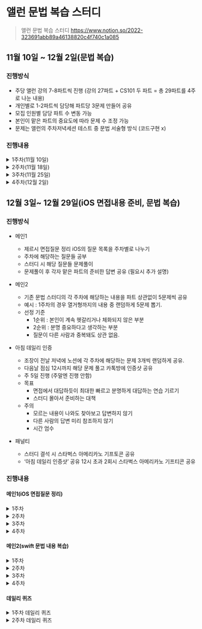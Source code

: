 # 앨런 문법 복습 스터디
> 앨런 문법 복습 스터디  https://www.notion.so/2022-323691abb89a46138820c4f740c1a085

## 11월 10일 ~ 12월 2일(문법 복습)

### 진행방식
-  주당 앨런 강의 7-8파트씩 진행 (강의 27파트 + CS101 두 파트 = 총 29파트를 4주로 나눈 내용)
-   개인별로 1-2파트씩 담당해 파트당 3문제 만들어 공유
-   모집 인원별 담당 파트 수 변동 가능
-   본인이 맡은 파트의 중요도에 따라 문제 수 조정 가능
-   문제는 앨런의 주차저녁세션 테스트 중 문법 서술형 방식 (코드구현 x)  

### 진행내용
<details>
<summary>1주차(11월 10일)</summary>

## Kyle(나)
<details>
<summary> swift 메모리 구조의 코드, 데이터, 힙, 스택에 대해 각각 설명하시오. </summary>

#### 코드 
프로젝트에서 우리가 작성하는 소스 코드가 기계어 형태로 저장.  
컴파일 타임에 저장되고, 중간에 코드가 변경되지 않도록 Read-Only 형태로 저장.
#### 데이터 
전역변수, static 변수가 저장된다. 프로그램 시작과 동시에 할당되고, 프로그램 종료시 메모리에서 해제된다.  
실행 도중 변수 값이 변경될 수 있으니 Read-Write로 지정된다.
#### 힙 
프로그래머가 할당/해제 하는 메모리 영역 사용하고 난 후 반드시 메모리 해제 필수! -> 안할 경우 메모리 누수가 발생.
#### 스택 
함수 호출 시 함수의 지역변수, 매개변수, 리턴 값 등등이 저장되고, 함수 종료시 저장된 메모리도 해제.
</details>
<details>
<summary> swift의 기본 데이터 타입에 대해 설명하시오. (Int, Float/Double, String/Character, Float/Double) </summary>

모든 데이터 타입의 이름은 첫 글자를 대문자로 입력한다. 또한 Struct를 기반으로 구현되어 있다.
#### Int(정수형 데이터 타입) 
정수 타입, 현재는 기본적으로 64비트 정수형.
#### Float / Double(실수형 데이터 타입) 
##### Float
실수 타입/ 부동 소수 타입  
소수점 표현 가능(6자리까지) / 4바이트 
##### Double
실수 타입(Float 타입에 비해 2배의 공간)  
소수점 표현 가능(15자리까지)
#### String / Charater (문자형 데이터 타입) 
##### String
문자열을 저장, 큰따옴표("")사용 
##### Charater
문자(한글자)를 저장, 큰따옴표("")사용
#### Bool(참과 거짓을 다루는 데이터 타입)
true 또는 false를 저장.  
프로그래밍의 다양한 상황에서 사용
</details>
<details>
<summary> swift의 타입 관련 기본 문법 3가지에 대해 설명하시오(타입 주석, 타입 추론, 타입 안전성) </summary>

#### 타입 주석
변수를 선언하면서, 타입도 명확하게 지정하는 방식
#### 타입 추론
타입을 지정하지 않아도, 컴파일러가 타입을 유추해 저장하는 방식
#### 타입 안정성
스위프트는 데이터 타입을 명확하게 구분하여 사용한다.
</details>

## Jess

<details>
<summary> if문과 switch문의 차이점을 비교하고, 특징을 간단히 서술하세요.</summary>

- if문 
  - 조건 2개도 사용 가능, 응용 범위가 넓습니다. 즉 모든 조건에 대한 처리가 가능합니다.
- switch문 
	- if문보다 가독성이 좋습니다. 실제 앱 등의 분기처리에 많이 사용합니다.
</details>
<details>
<summary>swift에서 switch구문의 case를 연속 실행하려면 어떤 키워드를 사용해야 하고, 예시를 간단히 서술하세요.</summary>

**fallthough 키워드를 사용합니다**
```swift
switch 입력 값 { 
case 비교 값 1: 
     	실행구문 
case 비교 값 2: 
       	fallthrough 
case 비교값 3: 
       	실행구문 
default: 
      	실행구문 
}
```
</details>
<details>
<summary>튜플의 개념을 설명하고, 간단한 예시를 들어보세요.</summary>

튜플은 타입의 이름이 따로 지정되지 않은, 프로그래머 마음대로 만드는 타입입니다.  
ex) var person: (String, Int, Double) = (”Jess”, 123, 12.3)
</details>

## haha

<details>
<summary>inout은 언제 사용하면 좋을까요?</summary>

inout 파라미터를 사용하면 값 타입 변수가 저장된 주소의 값을 함수 안과 밖에서 동일하게 사용하게 됩니다.  
따라서 함수가 입력과 동일한 출력을 제공하고, 함수 내에서 적용된 변경사항이 함수 외부에서도 동일하게 적용되어야할 때 사용할 수 있습니다.  
Swap을 직접 구현하고자 한다면 inout이 좋은 선택이 될 수 있습니다.
```swift
func swap<T>(a: inout T, b: inout T) {
	(a, b) = (b, a)
}
var a = 0, b = 1
print(a, b) // 0 1
swap(a: &a, b: &b)
print(a, b) // 1 0
```
</details>
<details>
<summary>제어전송문 4가지를 각각 쓰이는 경우와 어떻게 사용되는지 간단하게 설명하세요.</summary>

- break
	- switch문에서 break - case에서 어떤 문장의 실행도 없을 때 입력하는 약속
	- 반복문(for/while)에서 break - (가장 가까운) 반복문을 완전히 종료
- fallthrough
	- switch문에서 어떤 해당 case를 해당한 후, 다음 case의 해당 여부를 따지지 않고, 다음 case 내부의 문장을 실행
- continue
	- 반복문에서 (가장 가까운) 반복의 이번 주기를 끝내고 다음 주기로 바로 넘어가서, 다음 주기를 실행
- return
	- 리턴 타입이 있는 함수
		- 임시값을 저장할 메모리 공간을 생성한다.
		- 해당 임시값을 반환하고 스택 영역에서 함수의 스택 프레임을 해제시킨다.
		- 함수의 결과를 값으로 가진다.
	- 리턴 타입이 없는 함수
		- 임시값을 저장하는 메모리 공간이 따로 없다.
		- 함수의 실행을 중단 시킨다. 그 즉시, 스택 영역에서 함수의 스택 프레임을 해제시킨다.
		- 함수의 결과로 값을 가지지 않고 단순히 동작만 수행
</details>
<details>
<summary>1..<3은 어떻게 for in 순환문으로 반복 순회가 가능할까요?</summary>

1..<3은 범위를 나타내는 Range 객체입니다.
Generic으로 구현되어 다양한 타입의 범위를 표현할 수 있게 [lowerBound, upperBound) 방식으로 표현됩니다.  
Range의 내부 코드를 살펴보면 Range는 Sequence protocol을 채택하고 있습니다.  
```swift
extension Range: Sequence
		where Bound: Strideable, Bound.Stride: SignedInteger {
  public typealias Element = Bound
  public typealias Iterator = IndexingIterator<Range<Bound>>
}
```
Sequence 프로토콜에 부합하는 타입은 for…in 순환문으로 반복 순회할 수 있습니다. 내부적으로는
```swift
public protocol Sequence {
    associatedtype Iterator: IteratorProtocol
    public func makeIterator() -> Self.Iterator
}
```
이렇게 구현되어 있는데 런타임시에 for in 순환문을 돌면서 makeIterator() 메소드가 자동으로 호출됩니다.  
Iterator는 는 IteratorProtocol 에 부합하는 범용 타입으로 IteratorProtocol 의 목적은 컬렉션을 반복 순회하는 next() 메소드를 통해 컬렉션의 반복 상태를 캡슐화 하는 것입니다.  
그렇기 때문에 for in 순환문을 통해서 makeIterator() 메소드가 자동으로 호출되고 Iterator를 반환하는 것입니다.  
Iterator 에는 next()라는 메소드가 있는데 Sequence에 있는 다음 요소를 반환하거나, Sequence의 마지막인 경우 nil 을 반환합니다.  
아마 for in 순환문 내부적으로 이러한 처리가 되어있을 거라 생각됩니다. 그래서 반복 순회가 가능하다고 생각합니다.
</details>

## John
<details>
<summary>swift에서 nil이란? 다른 언어의 null과 차이점은?</summary>

다른 언어의 null은 보통 실제로 값이 없는 것   
스위프트에서 nil은 실제 값이 없다기보다, 값이 없음을 ‘표현’하기 위해 임시적으로 감싸진 키워드.  
#### 값이 없는 것과 값이 없음을 표현하는 것은 어떻게 다른가?
메모리 구조의 차이로 보면 이해 가능.  
#### 스위프트의 옵셔널
즉, 스위프트의 옵셔널은 값이 있는 케이스와 값이 없는 케이스를 감싸는 enum.  
enum 안 case 각각은 .some →optional(값), .none→nil로 나누어진다.  
즉 nil의 메모리에는 enum case 중 .none이 있다.  
옵셔널 타입의 변수 등에 값이 없을 경우 자동으로 nil이 할당된다.  
실제 값이 없는 경우는 nil을 벗겨야 함. (null 과 같은 키워드는 따로 없음)
</details>
<details>
<summary>딕셔너리의 키 값은 중복이 불가하고 Hashable 해야 한다. 여기서 Hashable이란 무엇인가?</summary>

유일성을 보장하는 것.  
기본적으로 Hash함수에 input으로 쓰일 수 있는 타입을 Hashable 하다고 한다.  
#### 해시 함수란?
어떤 숫자나 글자를 input으로 사용하면, 고정된 길이의 숫자나 글자이면서 유일한 값으로 output을 반환해 준다.  
해셔블한 타입은 값의 유일성을 보장하고, 검색 속도가 빠르다.(시간 복잡도 O(1)).  
스위프트의 기본 타입은 모두 Hashable.
#### 해시 함수 추가 설명
```
똑같은 값이 올 때마다 똑같이 분류되어야 하는 규칙성으로 값을 변환한다.
비밀번호 보안 시스템을 생각하면 이해 도움. 
우리가 비밀번호를 입력하면, 그 값 그대로를 오픈하지 않고 해쉬함수를 사용해 해쉬값으로 반환해서 이용한다. 
이렇게 바뀐 해쉬값(아웃풋)은 다시 해당 글자에 대해 유일하고, 대신 반대 방향으로(해쉬값인 아웃풋에서 우리가 입력한 인풋으로) 전환이 불가능하다. 
즉 암호화가 된 것. 해셔블이란 해쉬 함수의 인풋으로 사용될 수 있는 값을 의미한다. 
해쉬 함수란 유일한 값에 대응되는 것으로, 대표적으로 비밀번호를 받을 때 우리의 비밀번호 리터럴 값은 해셔블하게 저장된다. 
이렇게 해셔블한 값은 유일하기에 검색속도가 기존 O(n)에 비해 O1로 빠르다.
```
</details>
<details>
<summary>array, dictionary, set의 문서에 공통적으로 등장하는 sequence는 어떤 개념인가?</summary>

- 차례를 만들어주는 프로토콜 타입
- 딕셔너리나 셋은 순서가 없다고 했지만, 그럼에도 for 구문이나 .contains 등의 메서드를 사용하기 위해선 전체를 반복해서 순환할 필요가 있다.
- 스위프트 컬렉션 타입은 이러한 검색을 가능하게 하는 프로토콜을 자동으로 채택하고 있다.  
이러한 컬렉션 타입이 시퀀스 프로토콜을 채택하고 있다는 것은 차례가 있다는 의미이다.  
물론 딕셔너리나 셋은 순서가 없지만, for 문 등의 검색을 위해선 전체를 순회할 필요가 있기 때문에 차례가 존재한다.  
array, set의 .contains 메서드 등이 이러한 시퀀스 프로토콜을 이용해 실행된다.
</details>

## Review
**array, dictionary, set의 문서에 공통적으로 등장하는 sequence는 어떤 개념인가?**  
해당 질문에 대해 제대로 답하지 못했음. 다시 공부하고 해당내용 정리하기.  

**몸에 체화되어 확실하게 정리하도록 할것**  
실제로 문제를 풀어보니 머리로 알고있는 것과 실제로 내가 작성하는것과는 정말 달랐음.  
확실하게 내용을 정리해서 면접때 확실하게 답변할 수 있도록 준비하기	

</details>
<details>
<summary>2주차(11월 18일)</summary>

## Kyle(나)
<details>
<summary>클래스와 구조체에서 초기화의 의미에 대해 간단히 서술하시오.</summary>

초기화란 생성자 메서드를 실행하여 클래스나 구조체의 모든 저장 속성의 값 설정을 완료하고, 인스턴스를 생성하는것을 말한다.
</details>
<details>
<summary>클래스와 구조체의 메모리 저장 방식에 따른 차이점을 서술하시오.</summary>

- 구조체
    1. 값 형식
    2. 인스턴스 데이터를 모두 스택에 저장한다.
    3. 값을 전달할때 마다 복사본을 생성하여 전달한다.(다른 메모리 공간을 생성)
    4. 스택에 저장되고, 스택 프레임 종료시 메모리에서 자동 제거
- 클래스
    1. 참조 형식
    2. 인스턴스 데이터가 힙에 저장, 해당 힙을 가르키는 변수를 스택에 저장하고 메모리 주소값이 힙을 가르킨다.
    3. 값 전달시 저장된 주소를 전달한다.
    4. ARC를 통해 메모리를 관리한다.
</details>
<details>
<summary>객체지향의 4대 특징에 대해 간단하게 서술하시오</summary>

- 추상화  
실체들의 공통적 특성을 뽑아내서 클래스로 정의하는 것을 말한다.  
- 캡슐화  
연관이 있는 속성과 메서드를 하나의 클래스로 묶어서 활용한다는 개념
	- 은닉화: 캡슐화를 하면 접근제어자를 통해 객체 외부에서 내부 데이터의 접근 통제가 가능해짐.

- 상속성  
부모클래스의 속성과 메서드를 자식클래스에서 그대로 물려받는 개념.  
상속을 활용해 코드가 재활용되기 때문에 생산성이 높아짐  
클래스가 타른 타입과 구별되는 결정적인 이유
- 다형성  
하나의 객체가 여러가지 타입의 형태로 저장 가능하다.  
하나의 객체는 다양한 방식으로 동작 가능하다.
</details>

## John
<details>
<summary>저장 속성과 계산 속성의 차이를, 계산 속성을 사용하는 이유를 통해 설명하시오.</summary>

저장속성은 인스턴스 내에 실제 데이터 값을 저장할 수 있는 데이터 저장공간이며,  
계산속성은 속성의 형태를 가진 실질적인 메서드입니다. 실제 데이터 값은 없습니다.

계산 속성을 사용하는 이유는 메서드가 프로퍼티가 훨씬 더 간편하고 직관적이기 때문입니다.  
인스턴스 외부에서 메서드를 통해 내부 값에 접근하려면 메서드를 두 개 구현해야 하기 때문에 코드의 가독성이 나빠집니다.
</details>
<details>
<summary>타입 속성의 뜻과 그 키워드인 static과 class의 차이는?</summary>

각각의 인스턴스가 아닌 타입 자체에 속하는 프로퍼티를 뜻합니다.  
static은 상속해서 재정의가 불가하고, class는 상속해서 재정의가 가능합니다. 
</details>
<details>
<summary>클래스를 상속받았을 때, 저장 프로퍼티는 재정의가 불가한데 계산 프로퍼티는 재정의가 가능한 이유는?</summary>

데이터 영역에서 프로퍼티는 상위 클래스의 메모리 구조에 관여할 수 없으므로 재정의가 불가합니다.  
그러나 계산 프로퍼티는 메모리 구조의 프로퍼티를 수정하는 것이 아닌, 기능을 추가하는 방식이기 때문에 재정의가 가능합니다.
</details>
<details>
<summary>String은 왜 subscript로 접근이 안되는지 설명하시오.</summary>

String.index로 접근해야 한다. String의 유니코드 크기가 가변적이기 때문이다.
</details>
## Haha
<details>
<summary>Class 타입의 초기화 위임 규칙에 대해 설명해주세요.</summary>

1. 자식 클래스의 지정 생성자는 부모클래스의 지정생성자를 반드시 호출하여야 합니다.
2. 편의생성자는 자신을 정의한 클래스의 다른 생성자를 반드시 호출하여야 합니다.
3. 편의생성자는 지정생성자를 반드시 호출하여야 합니다.
</details>
<details>
<summary>required 키워드에 대해서 설명해보세요.</summary>

클래스의 생성자 앞에 required 키워드를 붙이면 하위 클래스에서 반드시 해당 생성자를 구현해야합니다.  
다른 지정 생성자를 구현하지 않으면 자동으로 필수 생성자가 상속됩니다. 
</details>
<details>
<summary>init?()은 어떤 특징을 가지고 있고, init()과 어떤 차이가 있나요?</summary>

init?()은 인스턴스 생성 시 실패가능성을 가진 생성자입니다.  
실패가 불가능하게 만들어서 아예 에러가 나고 앱이 완전히 꺼지는 가능성보다는 실패가능 생성자를 정의하고,  
그에 맞는 예외 처리를 하는 것이 더 올바른 방법입니다.  
인스턴스 생성 실패 시 nil을 리턴합니다. 또한, init?()은 재정의가 불가합니다.
</details>
## Jess
<details>
<summary>Any와 AnyObject에 대하여 간단히 서술하세요.</summary>
특정 타입을 지정하지 않고 여러 타입의 값을 할당할 수 있는 타입입니다.  
타입 캐스팅을 수행할 때 일반적으로 상속 관계에 있는 클래스끼리만 캐스팅이 가능하지만,  
이를 사용할 경우 상속 관계에 있지 않아도 타입 캐스팅을 할 수 있습니다.  
**Any**는 함수 타입을 포함한 모든 타입을 뜻하고, **AnyObjects**는 클래스 타입만을 뜻합니다.
</details>
<details>
<summary>확장의 개념과 유의점, 사용하고자 하는 경우 등을 간단하게 서술하세요.</summary>

클래스나 구조체, 열거형 등의 객체에 새로운 기능을 추가하여 확장해주는 구문입니다.  
메서드를 추가하는 것만 가능하며, 저장 속성은 추가할 수 없습니다.  
클래스에서 생성자를 구현하려는 경우, 편의생성자 형태만 추가 가능합니다.  
확장은 외부에서 가져온 타입에 내가 원하는 기능을 추가하고자 할 때 사용합니다.  
따라서 따로 상속을 받지 않아도 되며, 구조체와 열거형에도 기능을 추가할 수 있으므로 매우 편리합니다.
</details>
<details>
<summary>클래스의 상속과 확장의 차이점을 간단히 서술하세요.</summary>

클래스나 구조체, 열거형 등의 객체에 새로운 기능을 추가하여 확장해주는 구문입니다.  
클래스의 상속은 특정 타입을 물려받아 하나의 새로운 타입을 정의하고,  
추가 기능을 구현하는 수직확장의 형태입니다.  
반면 확장은 기존의 타입에 기능을 추가하는 수평확장의 형태입니다.  
상속을 받으면 기존 기능을 재정의할 수 있지만, 확장은 재정의 할 수 없습니다. 
</details>

## Review
John이 말해준 **WMO 키워드** 찾아서 보고 공부해서 2주차 Review 파일에 정리하기.  
**class의 성능을 향상 시킬수 있는 방법**에 대해 공부하기.  
</details>
<details>
<summary>3주차(11월 25일)</summary>

## John
<details>
<summary>프로토콜이란 무엇이며, 프로토콜을 사용하는 이유는 무엇인가?</summary>

프로토콜은 일종의 규약을 채택하는 것과 같다. 흔히 자격증을 채택하는 것으로 많이 비교한다.  
프로토콜 지향 프로그래밍은 스위프트의 큰 언어적 특징 중 하나인데, 객체지향 프로그래밍의 단점을 보완할 수 있다.  
객체지향 프로그래밍을 클래스로 대표해서 말해보면, **세 가지 단점**을 들 수 있다.  

1. 우선 클래스에서만 상속이 가능.  
2. 하나의 클래스만 상속(다중 상속 지원 x)
3. 상속시 필수적으로 상위 메모리 구조를 따라가기 때문에 불필요한 메서드와 프로퍼티를 강제적으로 갖게 된다.  

반면, **프로토콜**은 값타입에서도 사용 가능하며, 여러개의 프로토콜을 채택 가능하고,  
객체를 생성하지 않기 때문에 메모리와 상관이 없다.  
또한 추가적으로, 애플의 기본 데이터타입에도 사용 가능하고, 타입으로도 사용 가능하다.
</details>
<details>
<summary>스위프트가 프로토콜을 일급 객체로 취급한다는 것은 무슨 의미인가?</summary>
일급 객체로 사용 가능하다는 말은, 하나의 타입으로 사용 가능하다는 뜻이다.  
즉, **변수에 할당**할 수 있고, **메서드의 파라미터로 전달받거나 리턴값으로 반환**할 수 있다.
</details>
<details>
<summary>mutating 키워드가 무엇인지와 그 원리를 설명하세요.</summary>

값 타입인 구조체가 프로토콜을 채택하고 그 메서드가 변수를 사용할 때 mutating 키워드가 필요하다.
</details>
## Jess
<details>
<summary>Method Dispatch가 무엇인가요? 또한,  Method Dispatch의 대표적인 두가지 타입의 특징을 간략히 설명하세요.</summary>

현재 메모리에서 어떻게 각 메서드를 실행시키고, 어떠한 메서드를 구현해야하는지를 결정하는 것입니다.  
두 가지의 타입으로 나뉘는데, **정적 디스패치(Static Dispatch)**와 **동적 디스패치 (Dynamic Dispatch)**로 나뉩니다.  
**정적 디스패치**는 컴파일 타임에 어떤 메서드를 실행할 지 주소값을 알고 있기 때문에 함수의 메모리 주소로 바로 이동합니다.  
이는 성능을 향상시키고 컴파일러가 최적화를 가능하게 합니다.  
**동적 디스패치**는 참조 타입에서만 지원합니다. 정적 디스패치에 비하여 오버헤드가 더 들지만, OOP의 언어들은 다형성을 위하여 동적 디스패치를 지원합니다. (하나의 객체가 다양한 방식으로 동작 가능할 수 있도록) 
</details>
<details>
<summary>중첩타입이 무엇인지, 어떻게 사용하는지 간략히 설명하세요.</summary>

swift에서는 타입 내부에 타입을 정의하고 구현할 수 있는데, 이것을 중첩타입이라고 합니다.  
타입 내부에 새로운 타입을 정의하고 싶다면 자신의 정의 내부에 새로운 타입을 정의하고 구현해주면 됩니다.  
중첩타입을 참조하려면 자신이 속해있는 타입의 이름을 자신보다 앞에 적어주어야 합니다.  
ex) Person 클래스 내부에 정의한 Job 타입을 나타낼 때 Person.Job 이라고 표현
</details>
<details>
<summary>self와 Self의 차이를 설명하세요.</summary>

**Self** - 프로토콜을 준수하는 타입  
**self** - 해당 타입의 내부의 값
</details>
## Kyle
<details>
<summary>클로저의 캡처현상에 대해 간단히 설명하시오</summary>

클로저는 클로저의 주기동안 사용이 필요 없어질때까지 힙의 영역에 존재해야 하고, 클로저 내부에서 외부에 존재하는 변수를 계속 사용해야 하기 때문에 캡처 현상이 발생한다.
</details>
<details>
<summary>강한 참조 사이클에 대해 설명해주세요</summary>

두 인스턴스가 서로를 참조할 경우 강한 참조 사이클이 발생하고, 인스턴스가 메모리에서 정상적으로 헤제되지 않는 것을 의미한다.
</details>
## Haha
<details>
<summary>고차함수 중 flatMap과 compactMap의 차이를 설명해보세요.</summary>

- `compactMap`은 1차원 배열에서 각 요소에 대해 `nil을 제거`하고 `옵셔널 바인딩`을 한 결과를 배열로 만들어 반환합니다.
- `flatMap`은 배열의 요소 타입이 옵셔널이라면, `nil을 제거`하고 `옵셔널 바인딩`을 한 결과를 배열로 만들어 반환합니다.
- `flatMap`은 2차원 배열이면서 요소 타입이 옵셔널이 아니라면, 배열의 요소들을 `1차원으로 합친 배열`을 반환하고 nil의 제거와 옵셔널 바인딩은 하지 않습니다.
</details>
<details>
<summary>함수형 프로그래밍은 무엇인가요? Swift는 함수형 프로그래밍 언어인가요?</summary>

- 함수형 프로그램밍은 `순수 함수`를 기반으로 하는 프로그래밍 패러다임입니다. 순수 함수는 어떤 입력에 대해 `항상 같은 출력`을 만드는 함수를 의미합니다. 즉, 외부에 영향을 주거나 받는 `side effect`가 없습니다.
- 스위프트는 함수형 프로그래밍 언어이면서 동시에 객체 지향 프로그램밍 언어의 특징인 상속, 은닉, 캡슈화, 추상화 등을 제공하는 멀티 패터다임 언어입니다.
</details>
<details>
<summary>High Order Function에 대해서 설명해보세요.</summary>

고차함수는 함수를 인자로 받거나 함수를 결과로 반환할 수 있는 함수입니다.
</details>

## Review
**추가로 공부해볼 내용: Delegate**  
* 델리게이트 패턴을 활용하는 경우의 예시.  
* Delegate와 Notification 방식의 차이점.  
* KVO 동작 방식.
</details>
<details>
<summary>4주차(12월 2일)</summary>

## Kyle
<details>
<summary>강한 참조 사이클에 대해 간단히 설명하시오.</summary>

두 가지 이상의 객체가 서로에 대한 강한 참조 상태를 가지고 있을때 발생하며,  
발생하게 될 경우 서로에 대한 참조가 해제되지 않아 메모리에서 유지되어 메모리 누수가 발생하게 된다.
</details>
<details>
<summary>강한 참조 사이클로 인한 메모리 누수 해결방안인 weak, unowned 키워드의 차이점에 대해 설명하시오.</summary>

- **weak**  
가르키는 인스턴스가 메모리 해제될 경우 자동적으로 nil값을 할당받는다.
소유자에 비해 가르키는 인스턴스의 생명주기가 짧을때 주로 사용한다.

- **unowned**  
가르키는 인스턴스가 메모리 해제되어도 자동적으로 nil을 할당받지 못한다.
따라서 소유자에 비해 가르키는 인스턴스의 생명주기가 길때 주로 사용한다.
</details>
## Jess
<details>
<summary>defer란 무엇인지, 언제 사용하는지에 대하여 설명하세요.</summary>

작성된 위치와 상관없이 함수 종료 직전에 실행되는 구문입니다.  
함수를 종료하기 직전에 정리해야 하는 변수나 상수를 처리하는 용도입니다.
</details>
<details>
<summary>defer가 호출되는 순서는 어떻게 되고, defer가 호출되지 않는 경우를 설명하세요.</summary>

defer구분은 함수의 가장 마지막에 실행됩니다.  
하나의 함수에서 여러번 defer를 호출 가능하며, 실행 순서는 가장 마지막에 실행된 defer부터 역순입니다.  
중첩으로도 사용이 가능하며, 실행 순서는 가장 바깥쪽 defer부터 실행됩니다.  
defer가 호출되지 않는 경우는 defer를 읽기 전에 함수가 종료되는 경우입니다.  
throw를 이용해서 오류를 던져 함수가 종료될 경우, guard문을 사용하여 중간에 함수를 종료하는 경우 등이 있습니다.
</details>
<details>
<summary>generic이란 무엇인지,프로토콜에서의 generic 사용법에 대해 간단히 서술하세요.</summary>

타입(형식)에 관계없이 하나의 정의로 모든 타입을 처리할 수 있는 문법입니다.  
유지보수가 쉽고, 재사용성이 높은 함수,구조체,클래스,열거형 등을 일반화 가능한 코드로 작성할 수 있습니다.  generic이 없다면 타입마다 모든 경우를 다 정의해야 하기 때문에 유지보수 및 재사용성 관점에서 어렵습니다.  
프로토콜에서 generic을 사용하고 싶을 경우에는, 프로토콜 내부에 associatedtype을 쓰고, 프로토콜 내부에 사용할 범용 타입의 이름을 선언합니다.  
(메서드를 선언할 때에는 일반 제네릭처럼사용하는 것이 가능합니다.)
</details>
## John
<details>
<summary>Result 타입은 무엇인가요?</summary>

- 기존의 error타입에서 보다 진보된 형태.
- 함수 실행의 성공과 실패를 함께 담아 리턴하는 enum 타입.
- 에러가 발생할 시 따로 외부로 던지지 않고 enum case 내부에서 해결한다.
- 장점 :
    - 함수를 정의할 때 error타입을 명시적으로 선언할 수 있다.
    - error를 사용할 때 옵셔널바인딩이 불필요하다.
</details>
<details>
<summary>Result 타입을 활용할 수 있는 메서드 중 아는 것들을 간단하게 설명하세요.</summary>

- Result.get()은 성공을 throwing 한다.
- Result.map()은 성공을 원하는 조건으로 mapping해 반환한다.
- Result.failureMap()은 실패를 원하는 조건으로 mapping해 반환한다.
</details>
<details>
<summary>접근 제어의 5가지 종류는 무엇이 있나요?</summary>

- open : 다른 모듈에서 접근가능. 클래스에서 사용가능. 클래스의 가장 넓은 수준의 접근제어단계.
- public : 다른 모듈에서 접근가능. 구조체/열거형의 가장 넓은 수준의 접근제어단계. 기본 타입의 설정 수준. 상속/재정의 불가
- internal : 같은 모듈에서 접근가능. 기본 접근제어 설정.
    - 모듈: 프레임워크/라이브러리 등 import해서 사용하는 외부의 것
- fileprivate : 같은 파일 내에서 접근가능
- private : 같은 scope 내에서 접근가능
</details>
## Haha
<details>
<summary>Hashable 프로토콜에 대해서 설명해보세요.</summary>

- Hashable 프로토콜을 채택하는 타입은 모두 값을 `정수인 해시값`으로 표현할 수 있습니다.
- 스위프트의 기본 타입 중 `문자열, 정수, 실수, 불리언, 그리고 Set 콜렉션`이 Hashable 프로토콜을 채택하고 있습니다.
- Hashable 프로토콜을 채택하는 커스텀 타입의 `저장 프로퍼티가 모두` Hashable 프로토콜을 채택하고 있다면, 별다른 구현없이 Hashable 프로토콜을 채택하는 것 만으로 Hashable한 동작을 제공합니다.
- 그렇지 않다면 `==` 메서드를 만들고 hash(into:) 구현해서 해시값을 생성하는데 필요한 프로퍼티를 지정해주어야합니다.
</details>
<details>
<summary>Hashable 프로토콜을 채택하는 커스텀 타입이 Equtable도 채택해야하는 이유가 무엇인가요?</summary>

- 어떤 값에 대한 Hash 값은 고유하지만, Hash 값을 생성하는 built in 메소드인 hasher(_:) 가 서로 다른 값에 대해 동일한 Hash 값을 생성할 수 있기 때문입니다.
- 이런 경우를 해시 충돌이라고 하고, 해시 충돌이 발생하는 경우를 알기 위해서는 두 인스턴스가 값이 일치하는 확인해야하기 때문에 Equatable 프로토콜을 채택해야합니다.
</details>
## 전체범위 문제(중요 내용 복습)
<details>
<summary>함수형 프로그래밍 방식을 왜 고려해야 할까요?</summary>

- 함수형 프로그래밍
    - 기존 코드를 기반으로 생각하는 명령형 프로그래밍은 ‘어떻게 구현하는가’에 초점
    - 함수형 프로그래밍은 ‘무엇’을 활용할까의 관점.
        - 함수들을 조합해 결과를 만든다.
    - 장점
        - 사이드 이펙트를 방지한다.
        - 코드가 간결해진다.
- 사실 사이드 이펙트가 없다는 건 순수함수에 좀 더 가까운 설명.
- 함수형 프로그래밍의 장점은, 값-상태를 공유하지 않는다는 것. 동시성 문제를 보다 안전하게 해결할 수 있다.
</details>
<details>
<summary>swift에서 extension이 무엇인지, 어떻게 사용되는지 간단히 서술하세요.</summary>

**extension(확장)**은 클래스, 구조체, 열거형 타입에 새로운 메서드, 프로퍼티, 생성자를 추가적으로 정의해 사용하기 위해 사용.  
이 때 확장에는 저장 속성은 정의할 수 없으며, 계산 속성만 정의할 수 있습니다.  
소멸자의 경우에는 추가할 수 없고 생성자는 convenience init만 정의할 수 있습니다.  
구조체의 경우에는 확장에 생성자를 정의할 경우 멤버와이즈 이니셜라이저가 사라지지 않습니다. 
</details>
<details>
<summary>upcasting과 downcasting의 차이에 대해 설명하세요.</summary>

**upcasting**이란, 서로 상속 관계에 있는 클래스에서 자식 클래스를 부모 클래스로 타입캐스팅하는 것을 말합니다.  
as를 사용해서 업 케스팅할 수 있습니다. 컴파일이 되면 항상 성공합니다.  
**downcasting**은 반대로 부모클래스에서 자식클래스로 타입캐스팅하는 것입니다.  
이 역시 as를 사용하지만, 실패 가능성이 있기에 as? 나 as! 를 사용합니다.  
as! 는 실패하면 런타임 에러를 발생시키고, as? 는 nil을 반환합니다.  
</details>
<details>
<summary>dispatch queue의 serial queue에 대해 간단히 서술하세요.</summary>

serial queue, 즉 직렬 큐는 작업을 한번에 하나씩 처리하는 작업 큐 입니다.  
보통 순서가 중요한 작업을 처리할 때 사용합니다.  
스레드에 먼저 할당한 작업이 완전히 끝나야 큐에서 대기중인 작업을 스레드에 할당합니다. 
</details>
## Review
- 다음 스터디 계획 논의
</details>

## 12월 3일~ 12월 29일(iOS 면접내용 준비, 문법 복습)
### 진행방식
   - 메인1
       - 제르시 면접질문 정리 iOS의 질문 목록을 주차별로 나누기
       - 주차에 해당하는 질문들 공부
       - 스터디 시 해당 질문들 문제풀이
       - 문제풀이 후 각자 맡은 파트의 준비한 답변 공유 (필요시 추가 설명)
   - 메인2
       - 기존 문법 스터디의 각 주차에 해당하는 내용을 파트 상관없이 5문제씩 공유
       - 예시 : 1주차의 경우 열거형까지의 내용 중 랜덤하게 5문제 뽑기.
       - 선정 기준
           - 1순위 : 본인이 계속 헷갈리거나 체화되지 않은 부분
           - 2순위 : 분명 중요하다고 생각하는 부분
           - 질문이 다른 사람과 중복돼도 상관 없음.
- 아침 데일리 인증
    - 조장이 전날 저녁에 노션에 각 주차에 해당하는 문제 3개씩 랜덤하게 공유.
    - 다음날 점심 12시까지 해당 문제 풀고 카톡방에 인증샷 공유
    - 주 5일 진행 (주말엔 진행 안함)
    - 목표
        - 면접에서 대답하듯이 최대한 빠르고 분명하게 대답하는 연습 기르기
        - 스터디 몰아서 준비하는 대책
    - 주의
        - 모르는 내용이 나와도 찾아보고 답변하지 않기
        - 다른 사람의 답변 미리 참조하지 않기
        - 시간 엄수
        
- 패널티
    - 스터디 결석 시 스타벅스 아메리카노 기프토콘 공유
    - ‘아침 데일리 인증샷’ 공유 12시 초과 2회시 스타벅스 아메리카노 기프티콘 공유

### 진행내용

#### 메인1(iOS 면접질문 정리)
<details>
<summary>1주차</summary>

### Jess
<details>
<summary></summary>
</details>
<details>
<summary></summary>
</details>
<details>
<summary></summary>
</details>

### Haha
<details>
<summary></summary>
</details>
<details>
<summary></summary>
</details>
<details>
<summary></summary>
</details>

### John
<details>
<summary></summary>
</details>
<details>
<summary></summary>
</details>
<details>
<summary></summary>
</details>

### Kyle
<details>
<summary>앱이 In-Active 상태가 되는 시나리오를 설명하시오.</summary>

앱의 5가지 상태중 In-Active 상태는 foreground 상태에 진입한후 Active 상태 바로 전의 상태를 의미한다.  
foreground 상태이기 때문에 UI가 화면에 표시되는 상태이지만, 사용자의 이벤트를 받을수 없다.  
앱의 In-Active 상태가 일어나는 시나리오는  

1. 다른 상태로 전환되기 전에 앱은 반드시 In-Active 상태를 거침.  
2. App Switter를 하고있는 상태일때
3. 앱 실행 도중 기기 우 상단을 쓸어내려 제어센터에 진입하는 경우
</details>
<details>
<summary>scene delegate에 대해 설명하시오.</summary>

iOS 13이후 한 앱에서 여러개의 화면을 지원하기 위해 전에 사용하던 window의 기능을 확장시킨 scene이 등장하였고,  
기존에 AppDeletage에서 담당하던 역할중 UI Lifecycle 관련 역할을 sceneDelegate에서 맏게 되었음.  
sceneDelegate에서 scene의 상태 전환에 따른 메소드를 호출한다.
</details>
<details>
<summary>UIApplication 객체의 컨트롤러 역할은 어디에 구현해야 하는가?</summary>

UIApplication 객체를 생성하는 UIApplicationMain 함수에서 구현해야 한다.
</details>
</details>
<details>
<summary>2주차</summary>
### Jess
<details>
<summary></summary>
</details>
<details>
<summary></summary>
</details>
<details>
<summary></summary>
</details>

### Haha
<details>
<summary></summary>
</details>
<details>
<summary></summary>
</details>
<details>
<summary></summary>
</details>

### John
<details>
<summary></summary>
</details>
<details>
<summary></summary>
</details>
<details>
<summary></summary>
</details>

### Kyle
<details>
<summary></summary>
</details>
<details>
<summary></summary>
</details>
<details>
<summary></summary>
</details>
</details>
<details>
<summary>3주차</summary>
### Jess
<details>
<summary></summary>
</details>
<details>
<summary></summary>
</details>
<details>
<summary></summary>
</details>

### Haha
<details>
<summary></summary>
</details>
<details>
<summary></summary>
</details>
<details>
<summary></summary>
</details>

### John
<details>
<summary></summary>
</details>
<details>
<summary></summary>
</details>
<details>
<summary></summary>
</details>

### Kyle
<details>
<summary></summary>
</details>
<details>
<summary></summary>
</details>
<details>
<summary></summary>
</details>
</details>
<details>
<summary>4주차</summary>
### Jess
<details>
<summary></summary>
</details>
<details>
<summary></summary>
</details>
<details>
<summary></summary>
</details>

### Haha
<details>
<summary></summary>
</details>
<details>
<summary></summary>
</details>
<details>
<summary></summary>
</details>

### John
<details>
<summary></summary>
</details>
<details>
<summary></summary>
</details>
<details>
<summary></summary>
</details>

### Kyle
<details>
<summary></summary>
</details>
<details>
<summary></summary>
</details>
<details>
<summary></summary>
</details>
</details>

#### 메인2(swift 문법 내용 복습)

<details>
<summary>1주차</summary>
### Jess
<details>
<summary></summary>
</details>
<details>
<summary></summary>
</details>
<details>
<summary></summary>
</details>

### Haha
<details>
<summary></summary>
</details>
<details>
<summary></summary>
</details>
<details>
<summary></summary>
</details>

### John
<details>
<summary></summary>
</details>
<details>
<summary></summary>
</details>
<details>
<summary></summary>
</details>

### Kyle
<details>
<summary></summary>
</details>
<details>
<summary></summary>
</details>
<details>
<summary></summary>
</details>
</details>
<details>
<summary>2주차</summary>
### Jess
<details>
<summary></summary>
</details>
<details>
<summary></summary>
</details>
<details>
<summary></summary>
</details>

### Haha
<details>
<summary></summary>
</details>
<details>
<summary></summary>
</details>
<details>
<summary></summary>
</details>

### John
<details>
<summary></summary>
</details>
<details>
<summary></summary>
</details>
<details>
<summary></summary>
</details>

### Kyle
<details>
<summary></summary>
</details>
<details>
<summary></summary>
</details>
<details>
<summary></summary>
</details>
</details>
<details>
<summary>3주차</summary>
### Jess
<details>
<summary></summary>
</details>
<details>
<summary></summary>
</details>
<details>
<summary></summary>
</details>

### Haha
<details>
<summary></summary>
</details>
<details>
<summary></summary>
</details>
<details>
<summary></summary>
</details>

### John
<details>
<summary></summary>
</details>
<details>
<summary></summary>
</details>
<details>
<summary></summary>
</details>

### Kyle
<details>
<summary></summary>
</details>
<details>
<summary></summary>
</details>
<details>
<summary></summary>
</details>
</details>
<details>
<summary>4주차</summary>
### Jess
<details>
<summary></summary>
</details>
<details>
<summary></summary>
</details>
<details>
<summary></summary>
</details>

### Haha
<details>
<summary></summary>
</details>
<details>
<summary></summary>
</details>
<details>
<summary></summary>
</details>

### John
<details>
<summary></summary>
</details>
<details>
<summary></summary>
</details>
<details>
<summary></summary>
</details>

### Kyle
<details>
<summary></summary>
</details>
<details>
<summary></summary>
</details>
<details>
<summary></summary>
</details>
</details>

#### 데일리 퀴즈
<details>
<summary>1주차 데일리 퀴즈</summary>

#### 12월 6일
<details>
<summary>swift 메모리 구조의 코드, 데이터, 힙, 스택에 대해 각각 설명하시오.</summary>

##### 코드
프로젝트에서 우리가 작성하는 코드가 기계어로 변환되어 저장됨.  
컴파일 타임에 저장되고. 중간에 코드가 변경되지 않도록 Read-Only 형태로 저장된다.
##### 데이터
전역변수, static 변수가 저장된다. 프로그램 시작시 메모리에 할당되고, 종료시 메모리에서 해제된다.  
런타임 도중에 변경될 수 있기 때문에 Read-Write 형태로 저장된다.
##### 힙
프로그래머가 할당하는 메모리 영역이다.  
사용하고 난 후 메모리 해제를 해야한다. -> 안할시 메모리 누수 발생한다.
##### 스택
함수 실행시 함수의 지역변수, 매개변수, 리턴 값 등이 저장되고, 함수 종료시 저장된 메모리도 같이 해제된다.
</details>
<details>
<summary>if문과 switch문의 차이점을 비교하고, 특징을 간단히 서술하세요.</summary>

if문은 조건이 만족할때까지 순차적으로 여러 조건을 비교하지만,  
switch문은 해당하는 표현식이나 변수를 매칭시켜 바로 true인 값으로 이동하는 작동방식에서의 큰 차이점이 있습니다.  

if문은 주로 간단한 조건문을 작성할때 주로 사용합니다.  
swift의 if문에서는 조건에 대한 소괄호는 선택사항입니다.  
  
switch문은 if문보다 복잡한 조건문을 작성할때 사용하고, if문보다 가독성이 좋습니다.  
switch문은 판별하는 표현식에 대해 모든 경우의 수를 다루어야 하고,  
모든 사례를 다루지 않을시 반드시 default 케이스가 있어야 합니다.  
각 케이스에는 최소 하나 이상의 문장이 존재해야 하고,  
만약 없을 경우 break를 반드시 입력해야 합니다.

</details>
<details>
<summary>swift에서 nil이란? 다른 언어의 null과 차이점은?</summary>

nil은 값이 없는게 아닌 값이 없는 상태를 나타내는 키워드입니다.  
어떠한 인스턴스가 nil 이라는 것은 값이 없는게 아니라 값이 없는 키워드를 나타내는 nil이 할당된 것입니다.
</details>

#### 12월 7일
<details>
<summary>swift에서 switch구문의 case를 연속 실행하려면 어떤 키워드를 사용해야 하고, 예시를 간단히 서술하세요.</summary>

해당 케이스에서 falltthrough를 사용하여 해당 케이스와 상관없이 무조건 다음 케이스를 실행시킨다.
```swift
switch value {
case one:
	fallthrough
case two:
	break
default:
	break
}
```
</details>
<details>
<summary>제어전송문 4가지를 각각 쓰이는 경우와 어떻게 사용되는지 간단하게 설명하세요.</summary>

##### break
- switch : 해당 케이스에서 아무것도 실행하지 않을때 반드시 break를 입력해야 합니다.
-  반복문 : 가장 인접한 반복문의 모든 사이클을 중지하고 반복문 다음의 문장으로 이동합니다.

##### fallthrough
- switch문에서 매칭된 값에 고려없이 무조건 다음 케이스를 실행합니다.

##### continue
- 반복문에서 다음 반복문의 싸이클로 넘어가서 계속 실행함.

##### return
- 리턴 타입이 없는 함수: 함수의 실행을 종료하고 함수를 벗어남
- 리턴 타입이 있는 함수: return 키워드 다음의 표현식을 평가하고 값을 리턴한 후 함수의 실행을 중지하고 벗어남

##### throw
- 에러가 발생 가능하도록 정의된 함수에서 throw 키워드 다음에 정의된 에러 의 타입을 리턴하면서 함수를 벗어남

</details>
<details>
<summary>딕셔너리의 키 값은 중복이 불가하고 Hashable 해야 한다. 여기서 Hashable이란 무엇인가?</summary>

해쉬 함수의 입력값으로 사용가능하다는 뜻이다.
</details>

#### 12월 8일

<details>
<summary>swift의 타입 관련 기본 문법 3가지에 대해 설명하시오(타입 주석, 타입 추론, 타입 안전성)</summary>

- 타입 주석
	- 변수를 생성할때 구체적으로 변수 옆에 명확하게 타입을 선언할 수 있다.
- 타입 추론
	- 타입을 구체적으로 선언하지 않아도 swift가 자동으로 타입을 추론하여 타입을 선언한다.
- 타입 안정성
	- swift는 타입에 민감한 언어로, 다른 타입과의 연산이 불가능하다.
</details>
<details>
<summary>튜플의 개념을 설명하고, 간단한 예시를 들어보세요.</summary>

튜플이란 여러가지 값의 모은 한 묶음을 의미한다. 각각의 값에 대해 이름을 붙여 사용할 수도 있다.
</details>
<details>
<summary>array, dictionary, set의 문서에 공통적으로 등장하는 sequence는 어떤 개념인가?</summary>

sequence는 프로토콜 타입으로 선언되어 있으며 element에 대한 순차적이고 반복적인 접근을 제공하는 타입이다.  
우리가 흔히 사용하는 컬렉션 타입은 모두 Sequence를 채택하고 있다.
</details>

#### 12월 9일

<details>
<summary>swift의 각 타입을 설명하세요.(Int, Float/Double, String/Character)</summary>

- Int(정수형 데이터 타입)
	- 정수 타입, 기본적으로 64비트 정수형이다.
- Float/Double(실수형 데이터 타입)
	- 실수 타입/ 부동 소수 타입
	- Float
		- 소수점 6자리까지 표현 가능 / 4바이트
	- Double
		- 소수점 15자리까지 표현 가능
- String / Charater (문자형 데이터 타입)
	- String
		- 문자열을 저장. 큰따옴표 사용
	- Charater
		- 문자 한 글자를 저장. 큰따옴표 사용
 
</details>
<details>
<summary>inout은 언제 사용하면 좋을까요?</summary>

함수의 파라미터는 상수로 그 값을 변경할수 없으나, 함수에서 매개 변수의 값을 수정하고 함수 호출이 종료된 후에도 변경 사항을 유지하려고 할 경우 inout 파라미터를 사용한다.
</details>
<details>
<summary>1..<3은 어떻게 for in 순환문으로 반복 순회가 가능할까요?</summary>

1...3 은 Range 객체이고, Range 객체는 Sequence 프로토콜을 채택하고 있다.  
Sequence 프로토콜은 채택한 타입의 element에 대해 순차적으로 연속적이고 반복적인 접근을 제공하는 타입이다.  
이러한 Sequence 프로토콜을 Range 객체가 채택하고 있기 때문에 for - in 반복문에서 순회가 가능하다.
</details>
</details>
<details>
<summary>2주차 데일리 퀴즈</summary>

<details>
<summary>12월 12일</summary>

<details>
<summary>클래스와 구조체에서 초기화의 의미에 대해 간단히 서술하시오.</summary>

초기화는 클래스나 구조체의 인스턴스 생성시 생성자 메서드를 이용하여 인스턴스의 모든 프로퍼티에 값을 할당하는 것을 의미한다.
</details>
<details>
<summary>저장 속성과 계산 속성의 차이를, 계산 속성을 사용하는 이유를 통해 설명하시오.</summary>

저장 속성은 고유의 메모리 공간을 할당받지만, 계산속성은 실질적인 메서드 형태로 사용된다.  
저장 속성을 상속받아 사용할 경우, 해당 속성의 값 변경이 불가능하다.  
실질적 메서드 형태인 계산 속성을 활용하면 데이터 공간을 변경하지 않고 값을 변경하지 않고도 활용이 가능하다.
</details>
<details>
<summary>Any와 AnyObject에 대하여 간단히 서술하세요.</summary>

Any는 swift에서 모든 타입을 다룰수 있는 타입이고,  
AnyObject는 클래스의 인스턴스만 다룰 수 있는 타입이다.
</details>
</details>
</details>